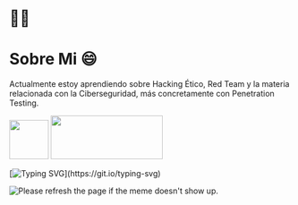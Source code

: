 <!--
**MBaeza00/Mbaeza00** is a ✨ _special_ ✨ repository because its `README.md` (this file) appears on your GitHub profile.

Here are some ideas to get you started:

- 🔭 I’m currently working on ...
- 🌱 I’m currently learning ...
- 👯 I’m looking to collaborate on ...
- 🤔 I’m looking for help with ...
- 💬 Ask me about ...
- 📫 How to reach me: ...
- 😄 Pronouns: ...
- ⚡ Fun fact: ...
-->

# 👋👋

 # Sobre Mi 😄
 Actualmente estoy aprendiendo sobre Hacking Ético, Red Team y la materia relacionada con la Ciberseguridad, más concretamente con Penetration Testing.
<p align = "left">
   <a href="https://www.linkedin.com/in/mbaeza00" target="_blank"><img src="https://upload.wikimedia.org/wikipedia/commons/thumb/c/ca/LinkedIn_logo_initials.png/800px-LinkedIn_logo_initials.png" target="_blank" height="70" ></a> 
<a href="https://app.hackthebox.com/users/805063" target="_blank"><img src="https://miro.medium.com/max/768/1*n4gSd9adtSyz10nilEDdIQ.png" target="_blank" width="200" height="78"></a> 
  
</p>

[![Typing SVG](https://readme-typing-svg.herokuapp.com?duration=3000&color=F73018C5&lines=¡Bienvenido+%24USER!;¡Este+es+mi+GitHub!)](https://git.io/typing-svg)

<img src='https://random-memer.herokuapp.com/' title="Meme" alt="Please refresh the page if the meme doesn't show up.">
